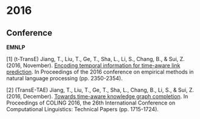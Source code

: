 # 2016

## Conference

**EMNLP**

[1] (t-TransE) Jiang, T., Liu, T., Ge, T., Sha, L., Li, S., Chang, B., & Sui, Z. (2016, November). [Encoding temporal information for time-aware link prediction](https://www.aclweb.org/anthology/D16-1260/). In Proceedings of the 2016 conference on empirical methods in natural language processing (pp. 2350-2354).

[2] (TransE-TAE) Jiang, T., Liu, T., Ge, T., Sha, L., Chang, B., Li, S., & Sui, Z. (2016, December). [Towards time-aware knowledge graph completion](https://aclanthology.org/C16-1161.pdf). In Proceedings of COLING 2016, the 26th International Conference on Computational Linguistics: Technical Papers (pp. 1715-1724).


